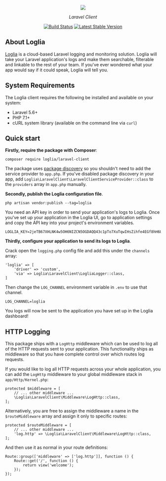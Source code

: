<p align="center"><img src="https://res.cloudinary.com/loglia/image/upload/v1572656182/logo-dark_obmuma.svg"></p>
<p align="center"><i>Laravel Client</i></p>
<p align="center">
    <a href="https://github.com/loglia/laravel-client/actions"><img src="https://github.com/loglia/laravel-client/workflows/PHPUnit/badge.svg" alt="Build Status"></a>
    <a href="https://packagist.org/packages/loglia/laravel-client"><img src="https://poser.pugx.org/loglia/laravel-client/v/stable.svg" alt="Latest Stable Version"></a>
</p>

## About Loglia

[Loglia](https://www.loglia.app) is a cloud-based Laravel logging and monitoring solution. Loglia will take your Laravel application's logs and make them searchable, filterable and linkable to the rest of your team. If you've ever wondered what your app would say if it could speak, Loglia will tell you.

## System Requirements

The Loglia client requires the following be installed and available on your system:

- Laravel 5.6+
- PHP 7.1+
- cURL system library (available on the command line via `curl`)

## Quick start

**Firstly, require the package with Composer**:

    composer require loglia/laravel-client
    
The package uses [package discovery](https://laravel.com/docs/5.6/packages#package-discovery) so you shouldn't need to add the service provider to `app.php`. If you've disabled package discovery in your app, add `Loglia\LaravelClient\LaravelClientServiceProvider::class` to the `providers` array in `app.php` manually.

**Secondly, publish the Loglia configuration file**.

    php artisan vendor:publish --tag=loglia
    
You need an API key in order to send your application's logs to Loglia. Once you've set up your application in the Loglia UI, go to application settings and copy the API key into your project's environment variables.

    LOGLIA_KEY=2jeTB67XHLNK4w5OH6NIZCN5OGDAQQ43c1pTo7XuTqwIHsZihfe4EGf8hH6Ufdtc

**Thirdly, configure your application to send its logs to Loglia**.

Crack open the `logging.php` config file and add this under the `channels` array:

    'loglia' => [
        'driver' => 'custom',
        'via' => Loglia\LaravelClient\LogliaLogger::class,
    ]
    
Then change the `LOG_CHANNEL` environment variable in `.env` to use that channel.

    LOG_CHANNEL=loglia

You logs will now be sent to the application you have set up in the Loglia dashboard!

## HTTP Logging

This package ships with a `LogHttp` middleware which can be used to log all of the HTTP requests sent to your application. This functionality ships as middleware so that you have complete control over which routes log requests.

If you would like to log all HTTP requests across your whole application, you can add the `LogHttp` middleware to your global middleware stack in `app/Http/Kernel.php`:

    protected $middleware = [
        // ... other middleware ...
        \Loglia\LaravelClient\Middleware\LogHttp::class,
    ];
    
Alternatively, you are free to assign the middleware a name in the `$routeMiddleware` array and assign it only to specific routes:

    protected $routeMiddleware = [
        // ... other middleware ...
        'log.http' => \Loglia\LaravelClient\Middleware\LogHttp::class,
    ];
    
And then use it as normal in your route definitions:

    Route::group(['middleware' => ['log.http']], function () {
        Route::get('/', function () {
            return view('welcome');
        });
    });
